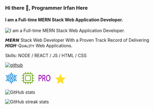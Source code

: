 ### Hi there 👋, Programmer Irfan Here
#### I am a Full-time MERN Stack Web Application Developer.
![I am a Full-time MERN Stack Web Application Developer.](https://scontent.fdac157-1.fna.fbcdn.net/v/t39.30808-6/339676843_619839843494211_2819992159291291714_n.jpg?_nc_cat=108&ccb=1-7&_nc_sid=e3f864&_nc_ohc=EwfOu2iiq3EAX_XNlne&_nc_ht=scontent.fdac157-1.fna&oh=00_AfBVpkIKS-ZLxKxZuNVLv9sWF9IzNTQy91WYpP1totVZ-A&oe=6430D3A8)

𝙈𝙀𝙍𝙉 Stack Web Developer With a Proven Track Record of Delivering 𝑯𝑰𝑮𝑯-Qᴜᴀʟɪᴛʏ Web Applications.

Skills: NODE / REACT / JS / HTML / CSS



[<img src='https://cdn.jsdelivr.net/npm/simple-icons@3.0.1/icons/github.svg' alt='github' height='40'>](https://github.com/programmerirfan)  

<a href='https://archiveprogram.github.com/'><img src='https://raw.githubusercontent.com/acervenky/animated-github-badges/master/assets/acbadge.gif' width='40' height='40'></a> <a href='https://docs.github.com/en/developers'><img src='https://raw.githubusercontent.com/acervenky/animated-github-badges/master/assets/devbadge.gif' width='40' height='40'></a> <a href='https://github.com/pricing'><img src='https://raw.githubusercontent.com/acervenky/animated-github-badges/master/assets/pro.gif' width='40' height='40'></a> <a href='https://stars.github.com/'><img src='https://raw.githubusercontent.com/acervenky/animated-github-badges/master/assets/starbadge.gif' width='35' height='35'></a> 

![GitHub stats](https://github-readme-stats.vercel.app/api?username=programmerirfan&show_icons=true)  

![GitHub streak stats](https://streak-stats.demolab.com/?user=programmerirfan)  

